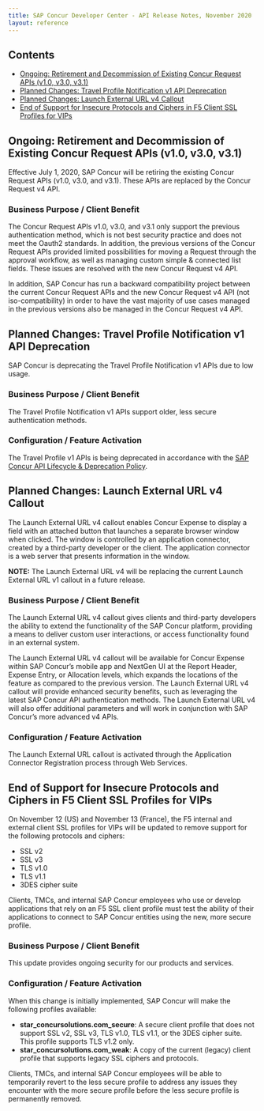 ```yaml
---
title: SAP Concur Developer Center - API Release Notes, November 2020
layout: reference
---
```


## Contents

* [Ongoing: Retirement and Decommission of Existing Concur Request APIs (v1.0, v3.0, v3.1)](#ongoing-request-retirement)
* [Planned Changes: Travel Profile Notification v1 API Deprecation](#travel-profile-deprecation)
* [Planned Changes: Launch External URL v4 Callout](#leu-v4)
* [End of Support for Insecure Protocols and Ciphers in F5 Client SSL Profiles for VIPs](#f5-client-ciphers)

## <a name="ongoing-request-retirement"></a>Ongoing: Retirement and Decommission of Existing Concur Request APIs (v1.0, v3.0, v3.1)

Effective July 1, 2020, SAP Concur will be retiring the existing Concur Request APIs (v1.0, v3.0, and v3.1). These APIs are replaced by the Concur Request v4 API.

### Business Purpose / Client Benefit

The Concur Request APIs v1.0, v3.0, and v3.1 only support the previous authentication method, which is not best security practice and does not meet the Oauth2 standards. In addition, the previous versions of the Concur Request APIs provided limited possibilities for moving a Request through the approval workflow, as well as managing custom simple & connected list fields. These issues are resolved with the new Concur Request v4 API.

In addition, SAP Concur has run a backward compatibility project between the current Concur Request APIs and the new Concur Request v4 API (not iso-compatibility) in order to have the vast majority of use cases managed in the previous versions also be managed in the Concur Request v4 API.

## <a name="travel-profile-deprecation"></a>Planned Changes: Travel Profile Notification v1 API Deprecation

SAP Concur is deprecating the Travel Profile Notification v1 APIs due to low usage.

### Business Purpose / Client Benefit

The Travel Profile Notification v1 APIs support older, less secure authentication methods.

### Configuration / Feature Activation

The Travel Profile v1 APIs is being deprecated in accordance with the [SAP Concur API Lifecycle & Deprecation Policy](https://developer.concur.com/tools-support/deprecation-policy.html).

## <a name="leu-v4"></a>Planned Changes: Launch External URL v4 Callout

The Launch External URL v4 callout enables Concur Expense to display a field with an attached button that launches a separate browser window when clicked. The window is controlled by an application connector, created by a third-party developer or the client. The application connector is a web server that presents information in the window.

**NOTE:**	The Launch External URL v4 will be replacing the current Launch External URL v1 callout in a future release.

### Business Purpose / Client Benefit

The Launch External URL v4 callout gives clients and third-party developers the ability to extend the functionality of the SAP Concur platform, providing a means to deliver custom user interactions, or access functionality found in an external system.

The Launch External URL v4 callout will be available for Concur Expense within SAP Concur’s mobile app and NextGen UI at the Report Header, Expense Entry, or Allocation levels, which expands the locations of the feature as compared to the previous version. The Launch External URL v4 callout will provide enhanced security benefits, such as leveraging the latest SAP Concur API authentication methods. The Launch External URL v4 will also offer additional parameters and will work in conjunction with SAP Concur’s more advanced v4 APIs.

### Configuration / Feature Activation

The Launch External URL callout is activated through the Application Connector Registration process through Web Services.

## <a name="f5-client-ciphers"></a>End of Support for Insecure Protocols and Ciphers in F5 Client SSL Profiles for VIPs

On November 12 (US) and November 13 (France), the F5 internal and external client SSL profiles for VIPs will be updated to remove support for the following protocols and ciphers:

  * SSL v2
  * SSL v3
  * TLS v1.0
  * TLS v1.1
  * 3DES cipher suite

Clients, TMCs, and internal SAP Concur employees who use or develop applications that rely on an F5 SSL client profile must test the ability of their applications to connect to SAP Concur entities using the new, more secure profile.

### Business Purpose / Client Benefit

This update provides ongoing security for our products and services.

### Configuration / Feature Activation

When this change is initially implemented, SAP Concur will make the following profiles available:

  * **star_concursolutions.com_secure**: A secure client profile that does not support SSL v2, SSL v3, TLS v1.0, TLS v1.1, or the 3DES cipher suite. This profile supports TLS v1.2 only.
  * **star_concursolutions.com_weak**: A copy of the current (legacy) client profile that supports legacy SSL ciphers and protocols.

Clients, TMCs, and internal SAP Concur employees will be able to temporarily revert to the less secure profile to address any issues they encounter with the more secure profile before the less secure profile is permanently removed.
